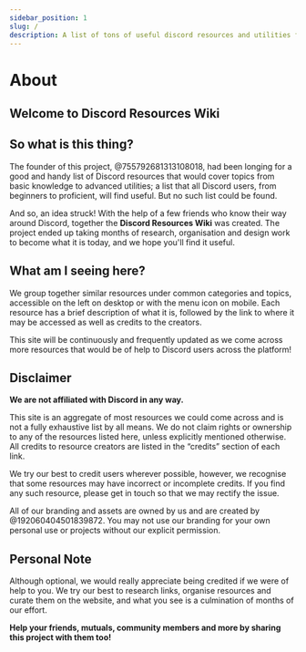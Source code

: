 ```yaml
---
sidebar_position: 1
slug: /
description: A list of tons of useful discord resources and utilities for all types of users, from beginners to power users.
---
```


# About

## Welcome to Discord Resources Wiki

## So what is this thing?

The founder of this project, @755792681313108018, had been longing for a good and handy list of Discord resources that would cover topics from basic knowledge to advanced utilities; a list that all Discord users, from beginners to proficient, will find useful. But no such list could be found.

And so, an idea struck!
With the help of a few friends who know their way around Discord, together the **Discord Resources Wiki** was created. The project ended up taking months of research, organisation and design work to become what it is today, and we hope you'll find it useful.

## What am I seeing here?

We group together similar resources under common categories and topics, accessible on the left on desktop or with the menu icon on mobile. Each resource has a brief description of what it is, followed by the link to where it may be accessed as well as credits to the creators.

This site will be continuously and frequently updated as we come across more resources that would be of help to Discord users across the platform!

## Disclaimer

**We are not affiliated with Discord in any way.**

This site is an aggregate of most resources we could come across and is not a fully exhaustive list by all means. We do not claim rights or ownership to any of the resources listed here, unless explicitly mentioned otherwise. All credits to resource creators are listed in the “credits” section of each link.

We try our best to credit users wherever possible, however, we recognise that some resources may have incorrect or incomplete credits. If you find any such resource, please get in touch so that we may rectify the issue.

All of our branding and assets are owned by us and are created by @192060404501839872. You may not use our branding for your own personal use or projects without our explicit permission.

## Personal Note

Although optional, we would really appreciate being credited if we were of help to you. We try our best to research links, organise resources and curate them on the website, and what you see is a culmination of months of our effort.

**Help your friends, mutuals, community members and more by sharing this project with them too!**
